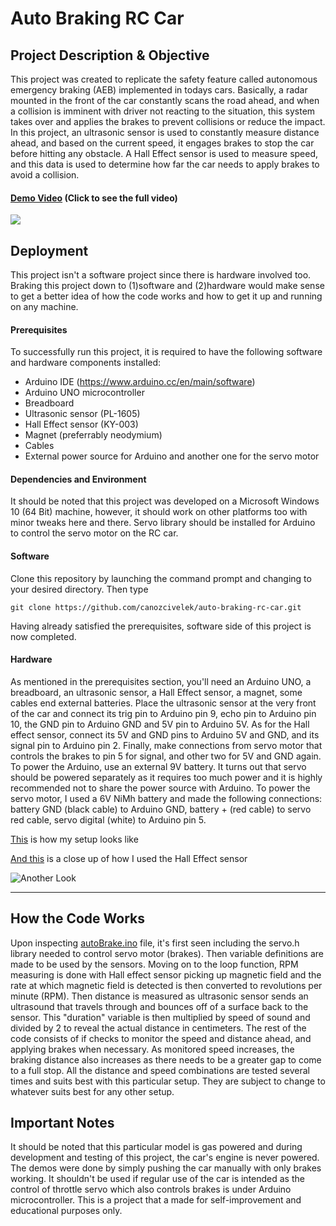 # Auto Braking RC Car

## Project Description & Objective

This project was created to replicate the safety feature called autonomous emergency braking (AEB) implemented in todays cars.
Basically, a radar mounted in the front of the car constantly scans the road ahead, and when a collision is imminent with driver 
not reacting to the situation, this system takes over and applies the brakes to prevent collisions or reduce the impact. In this project, 
an ultrasonic sensor is used to constantly measure distance ahead, and based on the current speed, it engages brakes to stop the car before
hitting any obstacle. A Hall Effect sensor is used to measure speed, and this data is used to determine how far the car needs to apply brakes to avoid a collision.

#### [**Demo Video**](https://youtu.be/oikVViVeHMs) (Click to see the full video)

![](https://imgur.com/hMaiTxC.gif)

## Deployment
This project isn't a software project since there is hardware involved too. Braking this project down to (1)software and (2)hardware would make sense to get a better idea of how the code works and how to get it up and running on any machine.

#### Prerequisites
To successfully run this project, it is required to have the following software and hardware components installed:
* Arduino IDE (https://www.arduino.cc/en/main/software)
* Arduino UNO microcontroller
* Breadboard
* Ultrasonic sensor (PL-1605)
* Hall Effect sensor (KY-003)
* Magnet (preferrably neodymium)
* Cables
* External power source for Arduino and another one for the servo motor

#### Dependencies and Environment
It should be noted that this project was developed on a Microsoft Windows 10 (64 Bit) machine, however, it should work on other platforms too with minor tweaks here and there. Servo library should be installed for Arduino to control the servo motor on the RC car.

#### Software
Clone this repository by launching the command prompt and changing to your desired directory. Then type 
```
git clone https://github.com/canozcivelek/auto-braking-rc-car.git
```
Having already satisfied the prerequisites, software side of this project is now completed.

#### Hardware
As mentioned in the prerequisites section, you'll need an Arduino UNO, a breadboard, an ultrasonic sensor, a Hall Effect sensor, a magnet, some cables end external batteries. Place the ultrasonic sensor at the very front of the car and connect its trig pin to Arduino pin 9, echo pin to Arduino pin 10, the GND pin to Arduino GND and 5V pin to Arduino 5V. As for the Hall effect sensor, connect its 5V and GND pins to Arduino 5V and GND, and its signal pin to Arduino pin 2. Finally, make connections from servo motor that controls the brakes to pin 5 for signal, and other two for 5V and GND again. To power the Arduino, use an external 9V battery. It turns out that servo should be powered separately as it requires too much power and it is highly recommended not to share the power source with Arduino. To power the servo motor, I used a 6V NiMh battery and made the following connections: battery GND (black cable) to Arduino GND, battery + (red cable) to servo red cable, servo digital (white) to Arduino pin 5.

[This](Pictures/setup.jpg) is how my setup looks like

[And this](Pictures/wheel.jpg) is a close up of how I used the Hall Effect sensor

![Another Look](Pictures/slomoDemo.gif)

---

## How the Code Works
Upon inspecting [autoBrake.ino](autoBrake) file, it's first seen including the servo.h library needed to control servo motor (brakes). Then variable definitions are made to be used by the sensors. Moving on to the loop function, RPM measuring is done with Hall effect sensor picking up magnetic field and the rate at which magnetic field is detected is then converted to revolutions per minute (RPM). Then distance is measured as ultrasonic sensor sends an ultrasound that travels through and bounces off of a surface back to the sensor. This "duration" variable is then multiplied by speed of sound and divided by 2 to reveal the actual distance in centimeters. The rest of the code consists of if checks to monitor the speed and distance ahead, and applying brakes when necessary. As monitored speed increases, the braking distance also increases as there needs to be a greater gap to come to a full stop. All the distance and speed combinations are tested several times and suits best with this particular setup. They are subject to change to whatever suits best for any other setup.

## Important Notes
It should be noted that this particular model is gas powered and during development and testing of this project, the car's engine is never powered. The demos were done by simply pushing the car manually with only brakes working. It shouldn't be used if regular use of the car is intended as the control of throttle servo which also controls brakes is under Arduino microcontroller. This is a project that a made for self-improvement and educational purposes only.



      





















